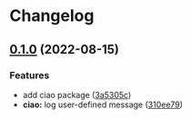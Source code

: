 # Changelog

## [0.1.0](https://www.github.com/ze-flo/nx-test-env/compare/ciao-v0.0.1...ciao-v0.1.0) (2022-08-15)


### Features

* add ciao package ([3a5305c](https://www.github.com/ze-flo/nx-test-env/commit/3a5305c2ae5e2b9c955c12b8a18535d4a5e0b7dc))
* **ciao:** log user-defined message ([310ee79](https://www.github.com/ze-flo/nx-test-env/commit/310ee794f48299eca02d2161632fee3625e4b024))
